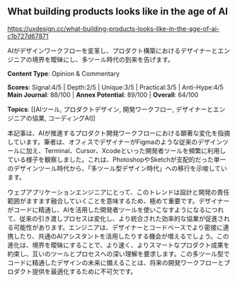 ## What building products looks like in the age of AI

https://uxdesign.cc/what-building-products-looks-like-in-the-age-of-ai-c1b727d67871

AIがデザインワークフローを変革し、プロダクト構築におけるデザイナーとエンジニアの境界を曖昧にし、多ツール時代の到来を告げます。

**Content Type**: Opinion & Commentary

**Scores**: Signal:4/5 | Depth:2/5 | Unique:3/5 | Practical:3/5 | Anti-Hype:4/5
**Main Journal**: 88/100 | **Annex Potential**: 89/100 | **Overall**: 64/100

**Topics**: [[AIツール, プロダクトデザイン, 開発ワークフロー, デザイナーとエンジニアの協業, コーディングAI]]

本記事は、AIが推進するプロダクト開発ワークフローにおける顕著な変化を指摘しています。筆者は、オフィスでデザイナーがFigmaのような従来のデザインツールに加え、Terminal、Cursor、Xcodeといった開発者ツールを頻繁に利用している様子を観察しました。これは、PhotoshopやSketchが支配的だった単一のデザインツール時代から、「多ツール型デザイン時代」への移行を示唆しています。

ウェブアプリケーションエンジニアにとって、このトレンドは設計と開発の責任範囲がますます融合していくことを意味するため、極めて重要です。デザイナーがコードに精通し、AIを活用した開発者ツールを使いこなすようになるにつれて、従来の引き渡しプロセスは変化し、より統合された効率的な協業が促進される可能性があります。エンジニアは、デザイナーとコードベースでより密接に連携したり、共通のAIアシスタントを活用したりする機会が増えるでしょう。この進化は、境界を曖昧にすることで、より速く、よりスマートなプロダクト成果を約束し、互いのツールとプロセスへの深い理解を要求します。この多ツール型でコードに精通したデザインの未来に備えることは、将来の開発ワークフローとプロダクト提供を最適化するために不可欠です。